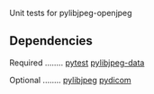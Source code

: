 Unit tests for pylibjpeg-openjpeg

Dependencies
------------

Required
........
[pytest](https://docs.pytest.org/)
[pylibjpeg-data](https://github.com/pydicom/pylibjpeg-data)

Optional
........
[pylibjpeg](https://github.com/pydicom/pylibjpeg)
[pydicom](https://github.com/pydicom/pydicom)

